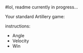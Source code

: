 #lol, readme currently in progress...


Your standard Artillery game:



instructions:

- Angle  
- Velocity  
- Win
